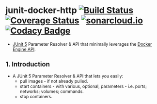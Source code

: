 # junit-docker-http [![Build Status](https://travis-ci.org/jameshnsears/junit-docker-http.svg?branch=master)](https://travis-ci.org/jameshnsears/junit-docker-http) [![Coverage Status](https://coveralls.io/repos/github/jameshnsears/junit-docker-http/badge.svg?branch=master)](https://coveralls.io/github/jameshnsears/junit-docker-http?branch=master) [![sonarcloud.io](https://sonarcloud.io/api/project_badges/measure?project=jameshnsears_junit-docker-http&metric=alert_status)](https://sonarcloud.io/dashboard?id=jameshnsears_junit-docker-http) [![Codacy Badge](https://api.codacy.com/project/badge/Grade/05fe7d847b4c40afab79dd6b3b6404cb)](https://www.codacy.com/app/jameshnsears/junit-docker-http?utm_source=github.com&amp;utm_medium=referral&amp;utm_content=jameshnsears/junit-docker-http&amp;utm_campaign=Badge_Grade)

* [JUnit 5](https://junit.org/junit5/docs/current/api/org/junit/jupiter/api/extension/ParameterResolver.html) Parameter Resolver & API that minimally leverages the [Docker Engine API](https://docs.docker.com/engine/api/v1.39/).

## 1. Introduction
* A JUnit 5 Parameter Resolver & API that lets you easily:
    * pull images - if not already pulled.
    * start containers - with various, optional, parameters - i.e. ports; networks; volumes; commands.
    * stop containers.
